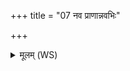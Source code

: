 +++
title = "07 नव प्राणान्नवभिः"

+++
<details><summary>मूलम् (WS)</summary>

नव प्राणान्नवभिः सं मिमीते दीर्घायुत्वाय शतशारदाय ।  
हरिते त्रीणि रजते त्रीपययसि त्रीणि तपसाविष्ठितानि ॥ १० ॥
</details>